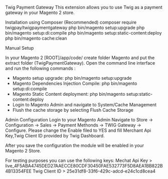 Twig Payment Gateway
This extension allows you to use Twig as a payment gateway in your Magento 2 store.

Installation using Composer (Recommended)
composer require twigpay/twigpaymentgateway
php bin/magento setup:upgrade
php bin/magento setup:di:compile
php bin/magento setup:static-content:deploy
php bin/magento cache:clean


Manual Setup

In your Magento 2 [ROOT]/app/code/ create folder Magento and  put the extract folder (TwigPaymentGateway).
Open the command line interface and run the following commands :

- Magento setup upgrade: php bin/magento setup:upgrade
- Magento Dependencies Injection Compile: php bin/magento setup:di:compile
- Magento Static Content deployment: php bin/magento setup:static-content:deploy
- Login to Magento Admin and navigate to System/Cache Management
- Flush the cache storage by selecting Flush Cache Storage

Admin Configuration
Login to your Magento Admin
Navigate to Store -> Configuration -> Sales -> Payment Methonds -> TWIG Gateway -> Configure.
Please change the Enable filed to YES and fill Merchant Api Key,Twig Client ID provided by Twig Dashboard.

After you save the configuration the module will be enabled in your Magento 2 Store.


For testing purposes you can use the following keys:
Mechat Api Key >  live_4F5ABA4745DED27AAECCE80CDF30450FAE532773F5D8AEA1BB822B4B13354FEE
Twig Client ID  >    25e31df8-33f6-429c-adcd-e24c1cd8cea4
